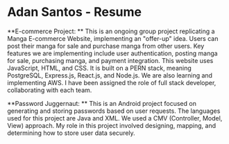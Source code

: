 # Adan Santos - Resume
**E-commerce Project: **
This is an ongoing group project replicating a Manga E-commerce Website, implementing an "offer-up" idea. Users can post their manga for sale and purchase manga from other users. Key features we are implementing include user authentication, posting manga for sale, purchasing manga, and payment integration. This website uses JavaScript, HTML, and CSS. It is built on a PERN stack, meaning PostgreSQL, Express.js, React.js, and Node.js. We are also learning and implementing AWS. I have been assigned the role of full stack developer, collaborating with each team.

**Password Juggernaut: **
This is an Android project focused on generating and storing passwords based on user requests. The languages used for this project are Java and XML. We used a CMV (Controller, Model, View) approach. My role in this project involved designing, mapping, and determining how to store user data securely.
